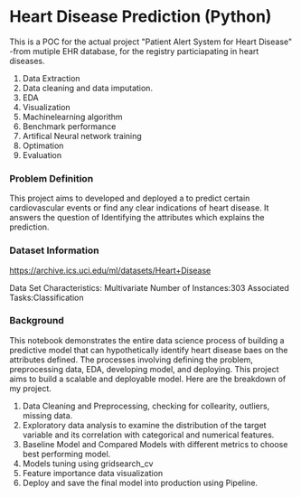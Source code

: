 # Heart Disease Prediction (Python)

This is a POC for the actual project "Patient Alert System for Heart Disease" -from mutiple EHR database, for the registry particiapating in heart diseases.
1. Data Extraction
2. Data cleaning and data imputation.
3. EDA
4. Visualization
5. Machinelearning algorithm
6. Benchmark performance
7. Artifical Neural network training
8. Optimation
9. Evaluation

### Problem Definition

This project aims to developed and deployed a to predict certain cardiovascular events or find any clear indications of heart disease. It answers the question of Identifying the attributes which explains the prediction.

### Dataset Information

<https://archive.ics.uci.edu/ml/datasets/Heart+Disease>

Data Set Characteristics:  Multivariate
Number of Instances:303
Associated Tasks:Classification

### Background

This notebook demonstrates the entire data science process of building a predictive model that can hypothetically identify heart disease baes on the attributes defined. The processes involving defining the problem, preprocessing data, EDA, developing model, and deploying. This project aims to build a scalable and deployable model. Here are the breakdown of my project.

1. Data Cleaning and Preprocessing, checking for collearity, outliers, missing data.
2. Exploratory data analysis to examine the distribution of the target variable and its correlation with categorical and numerical features.
3. Baseline Model and Compared Models with different metrics to choose best performing model.
4. Models tuning using gridsearch_cv
5. Feature importance data visualization 
6. Deploy and save the final model into production using Pipeline.
